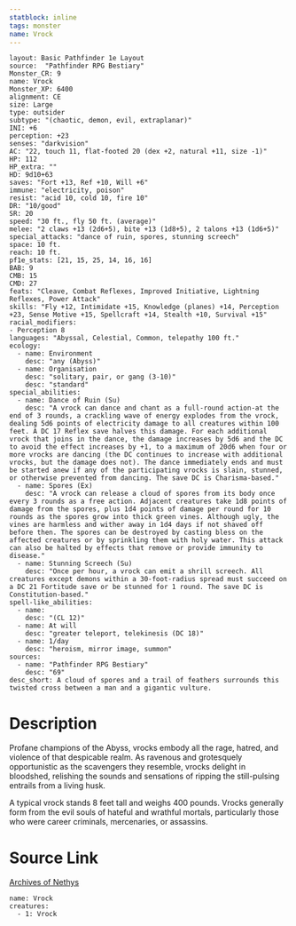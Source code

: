 ```yaml
---
statblock: inline
tags: monster
name: Vrock
---
```

```statblock
layout: Basic Pathfinder 1e Layout
source:  "Pathfinder RPG Bestiary"
Monster_CR: 9
name: Vrock
Monster_XP: 6400
alignment: CE
size: Large
type: outsider
subtype: "(chaotic, demon, evil, extraplanar)"
INI: +6
perception: +23
senses: "darkvision"
AC: "22, touch 11, flat-footed 20 (dex +2, natural +11, size -1)"
HP: 112
HP_extra: ""
HD: 9d10+63
saves: "Fort +13, Ref +10, Will +6"
immune: "electricity, poison"
resist: "acid 10, cold 10, fire 10"
DR: "10/good"
SR: 20
speed: "30 ft., fly 50 ft. (average)"
melee: "2 claws +13 (2d6+5), bite +13 (1d8+5), 2 talons +13 (1d6+5)"
special_attacks: "dance of ruin, spores, stunning screech"
space: 10 ft.
reach: 10 ft.
pf1e_stats: [21, 15, 25, 14, 16, 16]
BAB: 9
CMB: 15
CMD: 27
feats: "Cleave, Combat Reflexes, Improved Initiative, Lightning Reflexes, Power Attack"
skills: "Fly +12, Intimidate +15, Knowledge (planes) +14, Perception +23, Sense Motive +15, Spellcraft +14, Stealth +10, Survival +15"
racial_modifiers:
- Perception 8
languages: "Abyssal, Celestial, Common, telepathy 100 ft."
ecology:
  - name: Environment
    desc: "any (Abyss)"
  - name: Organisation
    desc: "solitary, pair, or gang (3-10)"
    desc: "standard"
special_abilities:
  - name: Dance of Ruin (Su)
    desc: "A vrock can dance and chant as a full-round action-at the end of 3 rounds, a crackling wave of energy explodes from the vrock, dealing 5d6 points of electricity damage to all creatures within 100 feet. A DC 17 Reflex save halves this damage. For each additional vrock that joins in the dance, the damage increases by 5d6 and the DC to avoid the effect increases by +1, to a maximum of 20d6 when four or more vrocks are dancing (the DC continues to increase with additional vrocks, but the damage does not). The dance immediately ends and must be started anew if any of the participating vrocks is slain, stunned, or otherwise prevented from dancing. The save DC is Charisma-based."
  - name: Spores (Ex)
    desc: "A vrock can release a cloud of spores from its body once every 3 rounds as a free action. Adjacent creatures take 1d8 points of damage from the spores, plus 1d4 points of damage per round for 10 rounds as the spores grow into thick green vines. Although ugly, the vines are harmless and wither away in 1d4 days if not shaved off before then. The spores can be destroyed by casting bless on the affected creatures or by sprinkling them with holy water. This attack can also be halted by effects that remove or provide immunity to disease."
  - name: Stunning Screech (Su)
    desc: "Once per hour, a vrock can emit a shrill screech. All creatures except demons within a 30-foot-radius spread must succeed on a DC 21 Fortitude save or be stunned for 1 round. The save DC is Constitution-based."
spell-like_abilities:
  - name:
    desc: "(CL 12)"
  - name: At will
    desc: "greater teleport, telekinesis (DC 18)"
  - name: 1/day
    desc: "heroism, mirror image, summon"
sources:
  - name: "Pathfinder RPG Bestiary"
    desc: "69"
desc_short: A cloud of spores and a trail of feathers surrounds this twisted cross between a man and a gigantic vulture.
```
# Description
Profane champions of the Abyss, vrocks embody all the rage, hatred, and violence of that despicable realm. As ravenous and grotesquely opportunistic as the scavengers they resemble, vrocks delight in bloodshed, relishing the sounds and sensations of ripping the still-pulsing entrails from a living husk.

A typical vrock stands 8 feet tall and weighs 400 pounds. Vrocks generally form from the evil souls of hateful and wrathful mortals, particularly those who were career criminals, mercenaries, or assassins.
# Source Link
[Archives of Nethys](https://aonprd.com/MonsterDisplay.aspx?ItemName=Vrock)
```encounter-table
name: Vrock
creatures:
  - 1: Vrock
```
